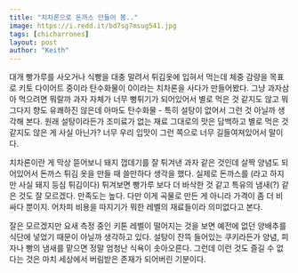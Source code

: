 ```yaml
---
title: "치차론으로 돈까스 만들어 봄.."
image: https://i.redd.it/bd7sg7msug541.jpg
tags: [chicharrones]
layout: post
author: "Keith"
---
```


대개 빵가루를 사오거나 식빵을 대충 말려서 튀김옷에 입혀서 먹는데 체중 감량을 목표로 키토 다이어트 중이라 탄수화물이 0이라는 치차론을 사다가 만들어봤다. 그냥 과자삼아 먹으려면 뭐랄까 과자 자체가 너무 뻥튀기가 되어있어서 별로 먹은 것 같지도 않고 뭐 그다지 향도 유쾌하진 않은데 아마도 탄수화물 - 특히 설탕이 없어서 그런 것 아닐까 생각해 본다. 원래 설탕이라든가 조미료가 없는 재료 그대로의 맛은 담백하고 별로 먹은 것 같지도 않은 게 사실 아닌가? 너무 우리 입맛이 그런 쪽으로 너무 길들여져있어서 말이다. 

치차론이란 게 막상 뜯어보니 돼지 껍데기를 잘 튀겨낸 과자 같은 것인데 살짝 양념도 되어있어서 돈까스 튀김 옷을 만들 때 쓸만하다 생각을 했다. 실제로 돈까스를 (라고 하지만 사실 돼지 등심 튀김이다) 튀겨보면 빵가루 보다 더 바삭한 것 같고 특유의 냄새(?) 같은 것도 잘 모르겠다. 만족도는 높다. 다만 이게 곡물로 만든 게 아니라 가격이 좀 더 비싸다 뿐이지. 어차피 비용을 따지기가 뭐한 레벨의 재료들이라 의미없다고 본다.

잘은 모르겠지만 요새 측정 중인 키톤 레벨이 떨어지는 것을 보면 예전에 없던 양배추를 식단에 넣었기 때문이 아닐까 생각하고 있다. 설탕이 잔뜩 들어있는 쿠키라든가 양념, 피자나 빵의 냄새를 맡으면 정말 엄청난 식욕이 솟아오른다. 그런데 이런 것도 즐길 수 없다는 것은 마치 세상에서 버림받은 존재가 되어버린 기분이다. 